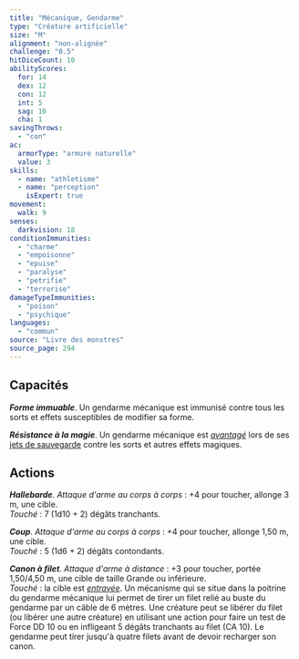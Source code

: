 ```yaml
---
title: "Mécanique, Gendarme"
type: "Créature artificielle"
size: "M"
alignment: "non-alignée"
challenge: "0.5"
hitDiceCount: 10
abilityScores:
  for: 14
  dex: 12
  con: 12
  int: 5
  sag: 10
  cha: 1
savingThrows: 
  - "con"
ac: 
  armorType: "armure naturelle"
  value: 3
skills: 
  - name: "athletisme"
  - name: "perception"
    isExpert: true
movement: 
  walk: 9
senses: 
  darkvision: 18
conditionImmunities: 
  - "charme"
  - "empoisonne"
  - "epuise"
  - "paralyse"
  - "petrifie"
  - "terrorise"
damageTypeImmunities: 
  - "poison"
  - "psychique"
languages: 
  - "commun"
source: "Livre des monstres"
source_page: 294
---
```

## Capacités
_**Forme immuable**_. Un gendarme mécanique est immunisé contre tous les sorts et effets susceptibles de modifier sa forme.

_**Résistance à la magie**_. Un gendarme mécanique est [_avantagé_](/utiliser-les-caracteristiques/#avantage-et-desavantage) lors de ses [jets de sauvegarde](/utiliser-les-caracteristiques/#jets-de-sauvegarde) contre les sorts et autres effets magiques.

## Actions
_**Hallebarde**_. _Attaque d'arme au corps à corps_ : +4 pour toucher, allonge 3 m, une cible.  
_Touché_ : 7 (1d10 + 2) dégâts tranchants.

_**Coup**_. _Attaque d'arme au corps à corps_ : +4 pour toucher, allonge 1,50 m, une cible.  
_Touché_ : 5 (1d6 + 2) dégâts contondants.

_**Canon à filet**_. _Attaque d'arme à distance_ : +3 pour toucher, portée 1,50/4,50 m, une cible de taille Grande ou inférieure.  
_Touché_ : la cible est [_entravée_](/gerer-la-sante-du-personnage/#entrave). Un mécanisme qui se situe dans la poitrine du gendarme mécanique lui permet de tirer un filet relié au buste du gendarme par un câble de 6 mètres. Une créature peut se libérer du filet (ou libérer une autre créature) en utilisant une action pour faire un test de Force DD 10 ou en infligeant 5 dégâts tranchants au filet (CA 10). Le gendarme peut tirer jusqu'à quatre filets avant de devoir recharger son canon.
